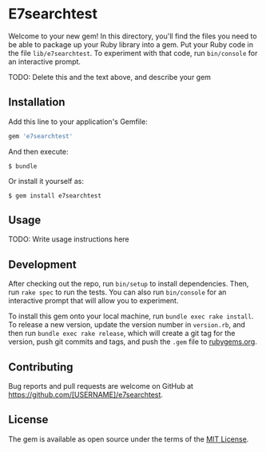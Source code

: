 # E7searchtest

Welcome to your new gem! In this directory, you'll find the files you need to be able to package up your Ruby library into a gem. Put your Ruby code in the file `lib/e7searchtest`. To experiment with that code, run `bin/console` for an interactive prompt.

TODO: Delete this and the text above, and describe your gem

## Installation

Add this line to your application's Gemfile:

```ruby
gem 'e7searchtest'
```

And then execute:

    $ bundle

Or install it yourself as:

    $ gem install e7searchtest

## Usage

TODO: Write usage instructions here

## Development

After checking out the repo, run `bin/setup` to install dependencies. Then, run `rake spec` to run the tests. You can also run `bin/console` for an interactive prompt that will allow you to experiment.

To install this gem onto your local machine, run `bundle exec rake install`. To release a new version, update the version number in `version.rb`, and then run `bundle exec rake release`, which will create a git tag for the version, push git commits and tags, and push the `.gem` file to [rubygems.org](https://rubygems.org).

## Contributing

Bug reports and pull requests are welcome on GitHub at https://github.com/[USERNAME]/e7searchtest.

## License

The gem is available as open source under the terms of the [MIT License](https://opensource.org/licenses/MIT).
